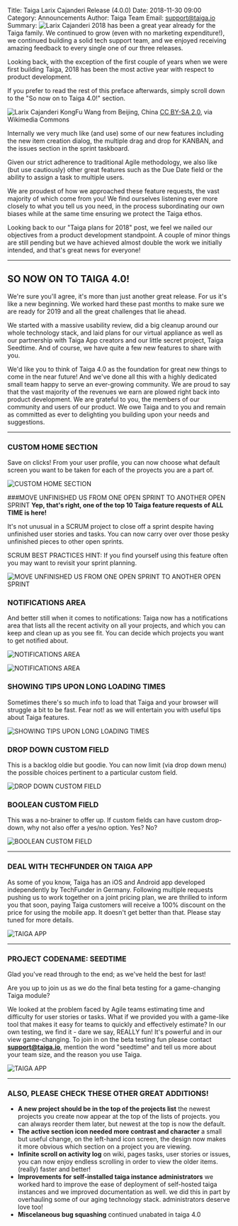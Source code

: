 Title: Taiga Larix Cajanderi Release (4.0.0)
Date: 2018-11-30 09:00
Category: Announcements
Author: Taiga Team
Email: support@taiga.io
Summary: ![Larix Cajanderi]({filename}/images/2018-11-30_changelog400/Larix_gmelinii.jpg) 2018 has been a great year already for the Taiga family. We continued to grow (even with no marketing expenditure!), we continued building a solid tech support team, and we enjoyed receiving amazing feedback to every single one of our three releases.

Looking back, with the exception of the first couple of years when we were first building Taiga, 2018 has been the most active year with respect to product development.

If you prefer to read the rest of this preface afterwards, simply scroll down to the "So now on to Taiga 4.0!" section.

![Larix Cajanderi]({filename}/images/2018-11-30_changelog400/Larix_gmelinii.jpg) 
KongFu Wang from Beijing, China [CC BY-SA 2.0](https://creativecommons.org/licenses/by-sa/2.0), via Wikimedia Commons

Internally we very much like (and use) some of our new features including the new item creation dialog, the multiple drag and drop for KANBAN, and the issues section in the sprint taskboard.

Given our strict adherence to traditional Agile methodology, we also like (but use cautiously) other great features such as the Due Date field or the ability to assign a task to multiple users.

We are proudest of how we approached these feature requests, the vast majority of which come from you! We find ourselves listening ever more closely to what you tell us you need, in the process subordinating our own biases while at the same time ensuring we protect the Taiga ethos.

Looking back to our "Taiga plans for 2018" post, we feel we nailed our objectives from a product development standpoint. A couple of minor things are still pending but we have achieved almost double the work we initially intended, and that's great news for everyone!

--------------------------------------------------------------------------------

## SO NOW ON TO TAIGA 4.0!
We're sure you'll agree, it's more than just another great release. For us it's like a new beginning. We worked hard these past months to make sure we are ready for 2019 and all the great challenges that lie ahead.

We started with a massive usability review, did a big cleanup around our whole technology stack, and laid plans for our virtual appliance as well as our partnership with Taiga App creators and our little secret project, Taiga Seedtime. And of course, we have quite a few new features to share with you.

We'd like you to think of Taiga 4.0 as the foundation for great new things to come in the near future! And we've done all this with a highly dedicated small team happy to serve an ever-growing community. We are proud to say that the vast majority of the revenues we earn are plowed right back into product development. We are grateful to you, the members of our community and users of our product. We owe Taiga and to you and remain as committed as ever to delighting you building upon your needs and suggestions.

--------------------------------------------------------------------------------

### CUSTOM HOME SECTION
Save on clicks! From your user profile, you can now choose what default screen you want to be taken for each of the proyects you are a part of.

![CUSTOM HOME SECTION]({filename}/images/2018-11-30_changelog400/dafault_page.gif)

###MOVE UNFINISHED US FROM ONE OPEN SPRINT TO ANOTHER OPEN SPRINT
**Yep, that's right, one of the top 10 Taiga feature requests of ALL TIME is here!**

It's not unusual in a SCRUM project to close off a sprint despite having unfinished user stories and tasks. You can now carry over over those pesky unfinished pieces to other open sprints.

SCRUM BEST PRACTICES HINT: If you find yourself using this feature often you may want to revisit your sprint planning.

![MOVE UNFINISHED US FROM ONE OPEN SPRINT TO ANOTHER OPEN SPRINT]({filename}/images/2018-11-30_changelog400/move_sprint.gif)

### NOTIFICATIONS AREA
And better still when it comes to notifications: Taiga now has a notifications area that lists all the recent activity on all your projects, and which you can keep and clean up as you see fit. You can decide which projects you want to get notified about.

![NOTIFICATIONS AREA]({filename}/images/2018-11-30_changelog400/notifications.gif)

![NOTIFICATIONS AREA]({filename}/images/2018-11-30_changelog400/notifications.png)

### SHOWING TIPS UPON LONG LOADING TIMES

Sometimes there's so much info to load that Taiga and your browser will struggle a bit to be fast. Fear not! as we will entertain you with useful tips about Taiga features.

![SHOWING TIPS UPON LONG LOADING TIMES]({filename}/images/2018-11-30_changelog400/tips.gif)

### DROP DOWN CUSTOM FIELD

This is a backlog oldie but goodie. You can now limit (via drop down menu) the possible choices pertinent to a particular custom field.

![DROP DOWN CUSTOM FIELD]({filename}/images/2018-11-30_changelog400/custom_dropdown.gif)

### BOOLEAN CUSTOM FIELD

This was a no-brainer to offer up. If custom fields can have custom drop-down, why not also offer a yes/no option. Yes? No?

![BOOLEAN CUSTOM FIELD]({filename}/images/2018-11-30_changelog400/custom_boolean.png)


--------------------------------------------------------------------------------

### DEAL WITH TECHFUNDER ON TAIGA APP

As some of you know, Taiga has an iOS and Android app developed independently by TechFunder in Germany. Following multiple requests pushing us to work together on a joint pricing plan, we are thrilled to inform you that soon, paying Taiga customers will receive a 100% discount on the price for using the mobile app. It doesn't get better than that. Please stay tuned for more details.

![TAIGA APP]({filename}/images/2018-11-30_changelog400/taigaapp.png)

--------------------------------------------------------------------------------

### PROJECT CODENAME: SEEDTIME

Glad you've read through to the end; as we've held the best for last!

Are you up to join us as we do the final beta testing for a game-changing Taiga module?

We looked at the problem faced by Agile teams estimating time and difficulty for user stories or tasks. What if we provided you with a game-like tool that makes it easy for teams to quickly and effectively estimate? In our own testing, we find it - dare we say, REALLY fun! It's powerful and in our view game-changing. To join in on the beta testing fun please contact **support@taiga.io**, mention the word "seedtime" and tell us more about your team size, and the reason you use Taiga.

![TAIGA APP]({filename}/images/2018-11-30_changelog400/seedtime.png)


--------------------------------------------------------------------------------

### ALSO, PLEASE CHECK THESE OTHER GREAT ADDITIONS!

- **A new project should be in the top of the projects list**  the newest projects you create now appear at the top of the lists of projects. you can always reorder them later, but newest at the top is now the default.
- **The active section icon needed more contrast and character**  a small but useful change, on the left-hand icon screen, the design now makes it more obvious which section on a project you are viewing.
- **Infinite scroll on activity log** on wiki, pages tasks, user stories or issues, you can now enjoy endless scrolling in order to view the older items. (really) faster and better!
- **Improvements for self-installed taiga instance administrators** we worked hard to improve the ease of deployment of self-hosted taiga instances and we improved documentation as well. we did this in part by overhauling some of our aging technology stack. administrators deserve love too!
- **Miscelaneous bug squashing** continued unabated in taiga 4.0
